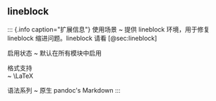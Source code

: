 
## lineblock

::: {.info caption="扩展信息"}
使用场景
  ~ 提供 lineblock 环境，用于修复 lineblock 缩进问题。lineblock 请看 [@sec:lineblock]

启用状态
  ~ 默认在所有模块中启用

格式支持  
  ~ \LaTeX 

语法系列
  ~ 原生 pandoc's Markdown
:::
